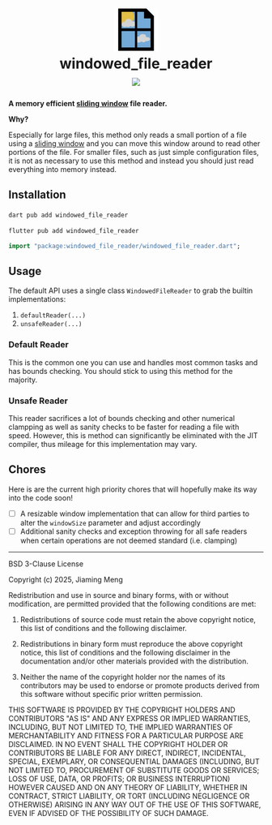 <h1 align="center">
<img src="https://raw.githubusercontent.com/exoad/windowed_file_reader/refs/heads/main/meta/logo.png" width=86/><br/>windowed_file_reader
<br/>
<img src="https://github.com/exoad/windowed_file_reader/actions/workflows/dart.yml/badge.svg" />
</h1>

**A memory efficient [sliding window](https://stackoverflow.com/a/64111403/14501343) file reader.**

**Why?**

Especially for large files, this method only reads a small portion of a file using a [sliding window](https://stackoverflow.com/a/64111403/14501343) and you can
move this window around to read other portions of the file. For smaller files, such as just simple configuration files, it is not as necessary to use this method
and instead you should just read everything into memory instead.

## Installation

`dart pub add windowed_file_reader`

`flutter pub add windowed_file_reader`

```dart
import "package:windowed_file_reader/windowed_file_reader.dart";
```

## Usage

The default API uses a single class `WindowedFileReader` to grab the builtin implementations:

1. `defaultReader(...)`
2. `unsafeReader(...)`

### Default Reader

This is the common one you can use and handles most common tasks and has bounds checking. You should
stick to using this method for the majority.

### Unsafe Reader

This reader sacrifices a lot of bounds checking and other numerical clampping as well as sanity checks to
be faster for reading a file with speed. However, this is method can significantly be eliminated with the
JIT compiler, thus mileage for this implementation may vary.

## Chores

Here is are the current high priority chores that will hopefully make its way into the code soon!

- [ ] A resizable window implementation that can allow for third parties to alter the `windowSize` parameter and adjust accordingly
- [ ] Additional sanity checks and exception throwing for all safe readers when certain operations are not deemed standard (i.e. clamping)

---

BSD 3-Clause License

Copyright (c) 2025, Jiaming Meng

Redistribution and use in source and binary forms, with or without
modification, are permitted provided that the following conditions are met:

1. Redistributions of source code must retain the above copyright notice, this
   list of conditions and the following disclaimer.

2. Redistributions in binary form must reproduce the above copyright notice,
   this list of conditions and the following disclaimer in the documentation
   and/or other materials provided with the distribution.

3. Neither the name of the copyright holder nor the names of its
   contributors may be used to endorse or promote products derived from
   this software without specific prior written permission.

THIS SOFTWARE IS PROVIDED BY THE COPYRIGHT HOLDERS AND CONTRIBUTORS "AS IS"
AND ANY EXPRESS OR IMPLIED WARRANTIES, INCLUDING, BUT NOT LIMITED TO, THE
IMPLIED WARRANTIES OF MERCHANTABILITY AND FITNESS FOR A PARTICULAR PURPOSE ARE
DISCLAIMED. IN NO EVENT SHALL THE COPYRIGHT HOLDER OR CONTRIBUTORS BE LIABLE
FOR ANY DIRECT, INDIRECT, INCIDENTAL, SPECIAL, EXEMPLARY, OR CONSEQUENTIAL
DAMAGES (INCLUDING, BUT NOT LIMITED TO, PROCUREMENT OF SUBSTITUTE GOODS OR
SERVICES; LOSS OF USE, DATA, OR PROFITS; OR BUSINESS INTERRUPTION) HOWEVER
CAUSED AND ON ANY THEORY OF LIABILITY, WHETHER IN CONTRACT, STRICT LIABILITY,
OR TORT (INCLUDING NEGLIGENCE OR OTHERWISE) ARISING IN ANY WAY OUT OF THE USE
OF THIS SOFTWARE, EVEN IF ADVISED OF THE POSSIBILITY OF SUCH DAMAGE.

